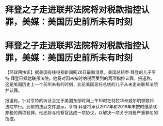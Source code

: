 # 拜登之子走进联邦法院将对税款指控认罪，美媒：美国历史前所未有时刻

# 拜登之子走进联邦法院将对税款指控认罪，美媒：美国历史前所未有时刻

【环球网快讯】据美国有线电视新闻网26日最新消息，美国总统乔·拜登的儿子亨特·拜登已抵达联邦法院，他将对因未按时纳税而受到的两项指控认罪。报道称，这是美国历史上一个前所未有的时刻，此前美国现任总统的儿子从未走进联邦法院并认罪。

报道称，针对亨特的听证会定于美国东部时间上午10时在特拉华州威尔明顿联邦法院举行。此前的法庭文件显示，亨特·拜登将承认2017年和2018年未按时缴纳联邦税的两项轻罪，他还将与检察官达成一项协议，以解决一项关于持枪严重罪名的指控。

